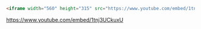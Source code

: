 ```html
<iframe width="560" height="315" src="https://www.youtube.com/embed/1tnj3UCkuxU" title="YouTube video player" frameborder="0" allow="accelerometer; autoplay; clipboard-write; encrypted-media; gyroscope; picture-in-picture" allowfullscreen></iframe>
```






https://www.youtube.com/embed/1tnj3UCkuxU